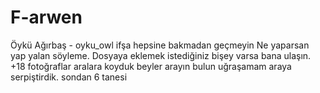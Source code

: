 # F-arwen
Öykü Ağırbaş - oyku_owl ifşa 
hepsine bakmadan geçmeyin
Ne yaparsan yap yalan söyleme.
Dosyaya eklemek istediğiniz bişey varsa bana ulaşın.
+18 fotoğraflar aralara koyduk beyler arayın bulun uğraşamam araya serpiştirdik. sondan 6 tanesi
